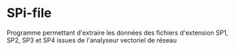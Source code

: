 # SPi-file
Programme permettant d'extraire les données des fichiers d'extension SP1, SP2, SP3 et SP4 issues de l'analyseur vectoriel de réseau
